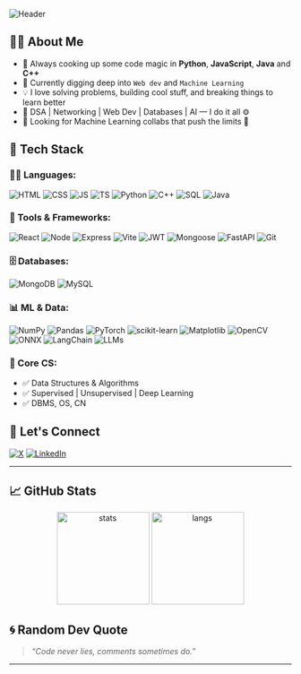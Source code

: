 ![Header](https://capsule-render.vercel.app/api?type=waving&color=gradient&height=200&section=header&text=Hello%20World!%20I'm%20Shivendra!&fontSize=40&fontAlignY=35&animation=fadeIn)

## 👨‍💻 About Me

- 🧠 Always cooking up some code magic in **Python**, **JavaScript**, **Java** and **C++**
- 🌱 Currently digging deep into `Web dev` and `Machine Learning`
- 💡 I love solving problems, building cool stuff, and breaking things to learn better
- 🧩 DSA | Networking | Web Dev | Databases | AI — I do it all ⚙️
- 💞️ Looking for Machine Learning collabs that push the limits 🚀

## 🧠 Tech Stack

### 👨‍🏫 Languages:
![HTML](https://img.shields.io/badge/-HTML5-E34F26?style=flat-square&logo=html5&logoColor=white)
![CSS](https://img.shields.io/badge/-CSS3-1572B6?style=flat-square&logo=css3)
![JS](https://img.shields.io/badge/-JavaScript-F7DF1E?style=flat-square&logo=javascript&logoColor=black)
![TS](https://img.shields.io/badge/-TypeScript-007ACC?style=flat-square&logo=typescript)
![Python](https://img.shields.io/badge/-Python-3776AB?style=flat-square&logo=python)
![C++](https://img.shields.io/badge/-C++-00599C?style=flat-square&logo=c%2b%2b)
![SQL](https://img.shields.io/badge/-SQL-003B57?style=flat-square&logo=mysql)
![Java](https://img.shields.io/badge/-Java-007396?style=flat-square&logo=java)

### 🧰 Tools & Frameworks:
![React](https://img.shields.io/badge/-React-20232A?style=flat-square&logo=react)
![Node](https://img.shields.io/badge/-Node.js-339933?style=flat-square&logo=node.js)
![Express](https://img.shields.io/badge/-Express-black?style=flat-square&logo=express)
![Vite](https://img.shields.io/badge/-Vite-646CFF?style=flat-square&logo=vite)
![JWT](https://img.shields.io/badge/-JWT-000000?style=flat-square&logo=jsonwebtokens)
![Mongoose](https://img.shields.io/badge/-Mongoose-880000?style=flat-square&logo=mongoose)
![FastAPI](https://img.shields.io/badge/-FastAPI-009688?style=flat-square&logo=fastapi)
![Git](https://img.shields.io/badge/-Git-F05032?style=flat-square&logo=git)

### 🗄️ Databases:
![MongoDB](https://img.shields.io/badge/-MongoDB-47A248?style=flat-square&logo=mongodb)
![MySQL](https://img.shields.io/badge/-MySQL-4479A1?style=flat-square&logo=mysql)

### 📊 ML & Data:
![NumPy](https://img.shields.io/badge/-NumPy-013243?style=flat-square&logo=numpy)
![Pandas](https://img.shields.io/badge/-Pandas-150458?style=flat-square&logo=pandas)
![PyTorch](https://img.shields.io/badge/-PyTorch-EE4C2C?style=flat-square&logo=pytorch)
![scikit-learn](https://img.shields.io/badge/-Scikit--Learn-F7931E?style=flat-square&logo=scikit-learn)
![Matplotlib](https://img.shields.io/badge/-Matplotlib-11557C?style=flat-square&logo=python)
![OpenCV](https://img.shields.io/badge/-OpenCV-5C3EE8?style=flat-square&logo=opencv)
![ONNX](https://img.shields.io/badge/-ONNX-005CED?style=flat-square&logo=onnx)
![LangChain](https://img.shields.io/badge/-LangChain-3333AA?style=flat-square)
![LLMs](https://img.shields.io/badge/-LLMs-black?style=flat-square)

### 🧠 Core CS:
- ✅ Data Structures & Algorithms
- ✅ Supervised | Unsupervised | Deep Learning
- ✅ DBMS, OS, CN

## 🔗 Let's Connect

[![X](https://img.shields.io/badge/X-%231DA1F2.svg?style=for-the-badge&logo=x&logoColor=white)](https://x.com/devadhe_sb54?t=UtciB6ekyE7O6jj-T4R79w&s=08)
[![LinkedIn](https://img.shields.io/badge/LinkedIn-blue?style=for-the-badge&logo=linkedin)](https://www.linkedin.com/in/shivendra-devadhe-97017a327)

---

## 📈 GitHub Stats

<p align="center">
  <img src="https://github-readme-stats.vercel.app/api?username=shivendra-dev54&show_icons=true&theme=radical" alt="stats" height="165">
  <img src="https://github-readme-stats.vercel.app/api/top-langs/?username=shivendra-dev54&layout=compact&theme=radical" alt="langs" height="165">
</p>

## 🌀 Random Dev Quote
> _“Code never lies, comments sometimes do.”_

---
